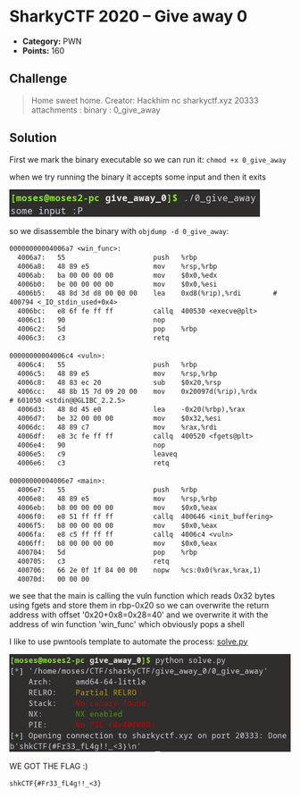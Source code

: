 # SharkyCTF 2020 – Give away 0

* **Category:** PWN
* **Points:** 160

## Challenge

> Home sweet home.
> Creator: Hackhim
> nc sharkyctf.xyz 20333
> attachments :
> binary : 0_give_away

## Solution

First we mark the binary executable so we can run it:
`chmod +x 0_give_away`

when we try running the binary it accepts some input and then it exits

![screenshot1](images/screenshot1.png)

so we disassemble the binary with `objdump -d 0_give_away`:

```
00000000004006a7 <win_func>:
  4006a7:	55                   	push   %rbp
  4006a8:	48 89 e5             	mov    %rsp,%rbp
  4006ab:	ba 00 00 00 00       	mov    $0x0,%edx
  4006b0:	be 00 00 00 00       	mov    $0x0,%esi
  4006b5:	48 8d 3d d8 00 00 00 	lea    0xd8(%rip),%rdi        # 400794 <_IO_stdin_used+0x4>
  4006bc:	e8 6f fe ff ff       	callq  400530 <execve@plt>
  4006c1:	90                   	nop
  4006c2:	5d                   	pop    %rbp
  4006c3:	c3                   	retq   

00000000004006c4 <vuln>:
  4006c4:	55                   	push   %rbp
  4006c5:	48 89 e5             	mov    %rsp,%rbp
  4006c8:	48 83 ec 20          	sub    $0x20,%rsp
  4006cc:	48 8b 15 7d 09 20 00 	mov    0x20097d(%rip),%rdx        # 601050 <stdin@@GLIBC_2.2.5>
  4006d3:	48 8d 45 e0          	lea    -0x20(%rbp),%rax
  4006d7:	be 32 00 00 00       	mov    $0x32,%esi
  4006dc:	48 89 c7             	mov    %rax,%rdi
  4006df:	e8 3c fe ff ff       	callq  400520 <fgets@plt>
  4006e4:	90                   	nop
  4006e5:	c9                   	leaveq 
  4006e6:	c3                   	retq   

00000000004006e7 <main>:
  4006e7:	55                   	push   %rbp
  4006e8:	48 89 e5             	mov    %rsp,%rbp
  4006eb:	b8 00 00 00 00       	mov    $0x0,%eax
  4006f0:	e8 51 ff ff ff       	callq  400646 <init_buffering>
  4006f5:	b8 00 00 00 00       	mov    $0x0,%eax
  4006fa:	e8 c5 ff ff ff       	callq  4006c4 <vuln>
  4006ff:	b8 00 00 00 00       	mov    $0x0,%eax
  400704:	5d                   	pop    %rbp
  400705:	c3                   	retq   
  400706:	66 2e 0f 1f 84 00 00 	nopw   %cs:0x0(%rax,%rax,1)
  40070d:	00 00 00 

```

we see that the main is calling the vuln function which reads 0x32 bytes using fgets and store them in rbp-0x20
so we can overwrite the return address with offset '0x20+0x8=0x28=40'
and we overwrite it with the address of win function 'win_func' which obviously pops a shell

I like to use pwntools template to automate the process: [solve.py](solve.py)

![screenshot2](images/screenshot2.png)

WE GOT THE FLAG :)
```
shkCTF{#Fr33_fL4g!!_<3}
```
